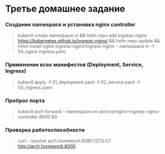 # Третье домашнее задание

### Создание namespace и установка nginx controller
> kubectl create namespace m && helm repo add ingress-nginx https://kubernetes.github.io/ingress-nginx/ && helm repo update && helm install nginx ingress-nginx/ingress-nginx --namespace m -f 04_nginx-ingress.yaml 

### Применение всех манифестов (Deployment, Service, Ingress)
> kubectl apply -f 01_deployment.yaml -f 02_service.yaml -f 03_ingress.yaml

### Проброс порта
> kubectl port-forward --namespace=m service/nginx-ingress-nginx-controller 8000:80

### Проверка работоспособности
> curl --resolve arch.homework:8080:127.0.0.1 http://arch.homework:8000
